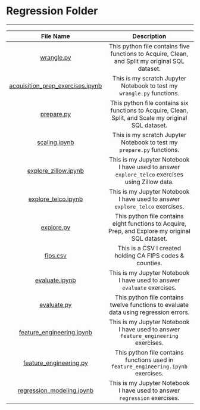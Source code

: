 
# Regression Folder 
___
|                               File Name                              |                                              Description                                             |
|:--------------------------------------------------------------------:|:----------------------------------------------------------------------------------------------------:|
| [wrangle.py](wrangle.py)                                             | This python file contains five functions to Acquire, Clean, and Split my original SQL dataset.       |
| [acquisition_prep_exercises.ipynb](acquisition_prep_exercises.ipynb) | This is my scratch Jupyter Notebook to test my `wrangle.py` functions.                               |
| [prepare.py](prepare.py)                                             | This python file contains six functions to Acquire, Clean, Split, and Scale my original SQL dataset. |
| [scaling.ipynb](scaling.ipynb)                                       | This is my scratch Jupyter Notebook to test my `prepare.py` functions.                               |
| [explore_zillow.ipynb](explore_zillow.ipynb)                         | This is my Jupyter Notebook I have used to answer `explore_telco` exercises using Zillow data.       |
| [explore_telco.ipynb](explore_telco.ipynb)                           | This is my Jupyter Notebook I have used to answer `explore_telco` exercises.                         |
| [explore.py](explore.py)                                             | This python file contains eight functions to Acquire, Prep, and Explore my original SQL dataset.     |
| [fips.csv](fips.csv)                                                 | This is a CSV I created holding CA FIPS codes & counties.                                            |
| [evaluate.ipynb](evaluate.ipynb)                                     | This is my Jupyter Notebook I have used to answer `evaluate` exercises.                              |
| [evaluate.py](evaluate.py)                                           | This python file contains twelve functions to evaluate data using regression errors.                 |
| [feature_engineering.ipynb](feature_engineering.ipynb)               | This is my Jupyter Notebook I have used to answer `feature_engineering` exercises.                   |
| [feature_engineering.py](feature_engineering.py)                     | This python file contains functions used in `feature_engineering.ipynb` exercises.                   |
| [regression_modeling.ipynb](regression_modeling.ipynb)               | This is my Jupyter Notebook I have used to answer `regression` exercises.                            |





